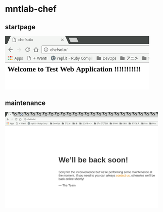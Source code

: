 # mntlab-chef

## startpage
<img src="report/startpage1.png">

## maintenance
<img src="report/maintenance.png">